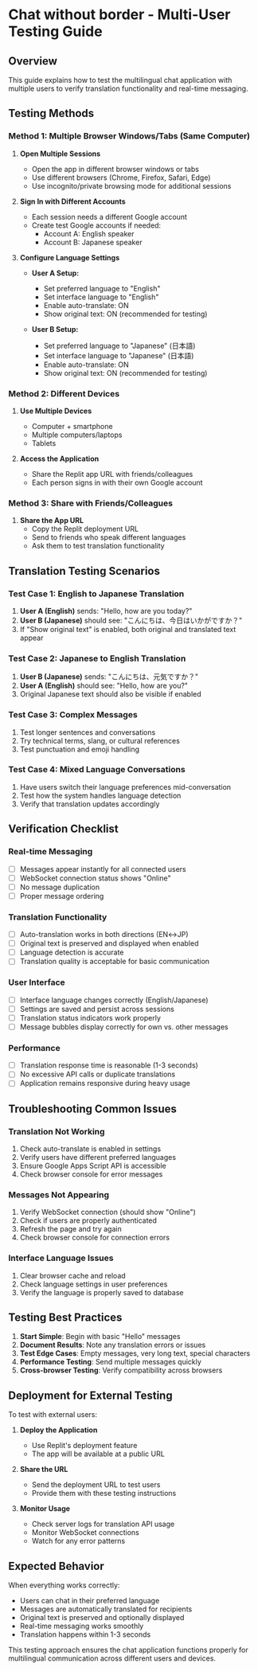 # Chat without border - Multi-User Testing Guide

## Overview
This guide explains how to test the multilingual chat application with multiple users to verify translation functionality and real-time messaging.

## Testing Methods

### Method 1: Multiple Browser Windows/Tabs (Same Computer)
1. **Open Multiple Sessions**
   - Open the app in different browser windows or tabs
   - Use different browsers (Chrome, Firefox, Safari, Edge)
   - Use incognito/private browsing mode for additional sessions

2. **Sign In with Different Accounts**
   - Each session needs a different Google account
   - Create test Google accounts if needed:
     - Account A: English speaker
     - Account B: Japanese speaker

3. **Configure Language Settings**
   - **User A Setup:**
     - Set preferred language to "English"
     - Set interface language to "English"
     - Enable auto-translate: ON
     - Show original text: ON (recommended for testing)
   
   - **User B Setup:**
     - Set preferred language to "Japanese" (日本語)
     - Set interface language to "Japanese" (日本語)
     - Enable auto-translate: ON
     - Show original text: ON (recommended for testing)

### Method 2: Different Devices
1. **Use Multiple Devices**
   - Computer + smartphone
   - Multiple computers/laptops
   - Tablets

2. **Access the Application**
   - Share the Replit app URL with friends/colleagues
   - Each person signs in with their own Google account

### Method 3: Share with Friends/Colleagues
1. **Share the App URL**
   - Copy the Replit deployment URL
   - Send to friends who speak different languages
   - Ask them to test translation functionality

## Translation Testing Scenarios

### Test Case 1: English to Japanese Translation
1. **User A (English)** sends: "Hello, how are you today?"
2. **User B (Japanese)** should see: "こんにちは、今日はいかがですか？"
3. If "Show original text" is enabled, both original and translated text appear

### Test Case 2: Japanese to English Translation
1. **User B (Japanese)** sends: "こんにちは、元気ですか？"
2. **User A (English)** should see: "Hello, how are you?"
3. Original Japanese text should also be visible if enabled

### Test Case 3: Complex Messages
1. Test longer sentences and conversations
2. Try technical terms, slang, or cultural references
3. Test punctuation and emoji handling

### Test Case 4: Mixed Language Conversations
1. Have users switch their language preferences mid-conversation
2. Test how the system handles language detection
3. Verify that translation updates accordingly

## Verification Checklist

### Real-time Messaging
- [ ] Messages appear instantly for all connected users
- [ ] WebSocket connection status shows "Online"
- [ ] No message duplication
- [ ] Proper message ordering

### Translation Functionality
- [ ] Auto-translation works in both directions (EN↔JP)
- [ ] Original text is preserved and displayed when enabled
- [ ] Language detection is accurate
- [ ] Translation quality is acceptable for basic communication

### User Interface
- [ ] Interface language changes correctly (English/Japanese)
- [ ] Settings are saved and persist across sessions
- [ ] Translation status indicators work properly
- [ ] Message bubbles display correctly for own vs. other messages

### Performance
- [ ] Translation response time is reasonable (1-3 seconds)
- [ ] No excessive API calls or duplicate translations
- [ ] Application remains responsive during heavy usage

## Troubleshooting Common Issues

### Translation Not Working
1. Check auto-translate is enabled in settings
2. Verify users have different preferred languages
3. Ensure Google Apps Script API is accessible
4. Check browser console for error messages

### Messages Not Appearing
1. Verify WebSocket connection (should show "Online")
2. Check if users are properly authenticated
3. Refresh the page and try again
4. Check browser console for connection errors

### Interface Language Issues
1. Clear browser cache and reload
2. Check language settings in user preferences
3. Verify the language is properly saved to database

## Testing Best Practices

1. **Start Simple**: Begin with basic "Hello" messages
2. **Document Results**: Note any translation errors or issues
3. **Test Edge Cases**: Empty messages, very long text, special characters
4. **Performance Testing**: Send multiple messages quickly
5. **Cross-browser Testing**: Verify compatibility across browsers

## Deployment for External Testing

To test with external users:

1. **Deploy the Application**
   - Use Replit's deployment feature
   - The app will be available at a public URL

2. **Share the URL**
   - Send the deployment URL to test users
   - Provide them with these testing instructions

3. **Monitor Usage**
   - Check server logs for translation API usage
   - Monitor WebSocket connections
   - Watch for any error patterns

## Expected Behavior

When everything works correctly:
- Users can chat in their preferred language
- Messages are automatically translated for recipients
- Original text is preserved and optionally displayed
- Real-time messaging works smoothly
- Translation happens within 1-3 seconds

This testing approach ensures the chat application functions properly for multilingual communication across different users and devices.